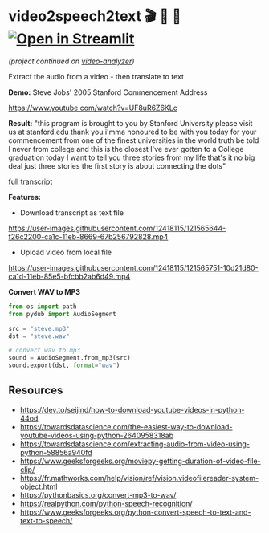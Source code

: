 # video2speech2text 🎬 💬 📄 [![Open in Streamlit](https://static.streamlit.io/badges/streamlit_badge_black_white.svg)](https://share.streamlit.io/slevin48/video2speech2text/main)

*(project continued on [video-analyzer](https://github.com/slevin48/video-analyzer))*

Extract the audio from a video - then translate to text

**Demo:** Steve Jobs' 2005 Stanford Commencement Address

https://www.youtube.com/watch?v=UF8uR6Z6KLc

**Result:**
"this program is brought to you by Stanford University please visit us at stanford.edu thank you i'mma honoured to be with you today for your commencement from one of the finest universities in the world truth be told I never from college and this is the closest I've ever gotten to a College graduation today I want to tell you three stories from my life that's it no big deal just three stories the first story is about connecting the dots"

[full transcript](steve.txt)

**Features:**

- Download transcript as text file

https://user-images.githubusercontent.com/12418115/121565644-f26c2200-ca1c-11eb-8669-67b256792828.mp4

- Upload video from local file

https://user-images.githubusercontent.com/12418115/121565751-10d21d80-ca1d-11eb-85e5-bfcbb2ab6d49.mp4

**Convert WAV to MP3**
```python
from os import path
from pydub import AudioSegment

src = "steve.mp3"
dst = "steve.wav"

# convert wav to mp3                                                            
sound = AudioSegment.from_mp3(src)
sound.export(dst, format="wav")
```


## Resources
- https://dev.to/seijind/how-to-download-youtube-videos-in-python-44od
- https://towardsdatascience.com/the-easiest-way-to-download-youtube-videos-using-python-2640958318ab
- https://towardsdatascience.com/extracting-audio-from-video-using-python-58856a940fd
- https://www.geeksforgeeks.org/moviepy-getting-duration-of-video-file-clip/
- https://fr.mathworks.com/help/vision/ref/vision.videofilereader-system-object.html
- https://pythonbasics.org/convert-mp3-to-wav/
- https://realpython.com/python-speech-recognition/
- https://www.geeksforgeeks.org/python-convert-speech-to-text-and-text-to-speech/
